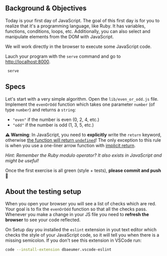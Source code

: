 ## Background & Objectives

Today is your first day of JavaScript. The goal of this first day is for you to realize that it's a programming language, like Ruby. It has variables, functions, conditions, loops, etc. Additionally, you can also select and manipulate elements from the DOM with JavaScript.

We will work directly in the browser to execute some JavaScript code.

Lauch your program with the `serve` command and go to [http://localhost:8000](http://localhost:8000).

```bash
 serve
```

## Specs

Let's start with a very simple algorithm. Open the `lib/even_or_odd.js` file. Implement the `evenOrOdd` function which takes one parameter `number` (of type `number`) and returns a `string`:

- `"even"` if the number is even (0, 2, 4, etc.)
- `"odd"` if the number is odd (1, 3, 5, etc.)

**⚠️ Warning**: In JavaScript, you need to **explicitly** write the `return` keyword, otherwise [the function will return `undefined`](https://developer.mozilla.org/en-US/docs/Web/JavaScript/Reference/Statements/return#Syntax)! The only exception to this rule is when you use a one-liner arrow function with [implicit return](https://developer.mozilla.org/en-US/docs/Web/JavaScript/Reference/Functions/Arrow_functions#Function_body).

 _Hint: Remember the Ruby modulo operator? It also exists in JavaScript and might be useful!_


Once the first exercise is all green (style + tests), **please commit and push** 🙏

## About the testing setup

When you open your browser you will see a list of checks which are red. Your goal is to fix the `evenOrOdd` function so that all the checks pass. Whenever you make a change in your JS file you need to **refresh the browser** to see your code reflected.

On Setup day you installed  the `eslint` extension in yout text editor which checks the style of your JavaScript code, so it will tell you when there is a missing semicolon. If you don't see this extension in VSCode run:

```bash
code --install-extension dbaeumer.vscode-eslint
```
